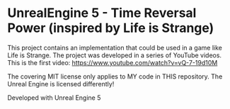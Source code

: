 # UnrealEngine 5 - Time Reversal Power (inspired by Life is Strange)

This project contains an implementation that could be used in a game like Life is Strange. The project was developed in a series of YouTube videos. This is the first video: https://www.youtube.com/watch?v=vQ-7-19d10M

The covering MIT license only applies to MY code in THIS repository. The Unreal Engine is licensed differently!

Developed with Unreal Engine 5
